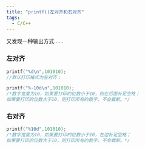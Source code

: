 ```yaml
---
title: "printf()左对齐和右对齐"
tags:
  - C/C++
---
```

又发现一种输出方式……
### 左对齐
```c
printf("%d\n",101010);
//默认打印格式为左对齐；

printf("%-10d\n",101010);
/*数字宽度为10，如果要打印的位数小于10，则在后面补足空格；
如果要打印的位数大于10，则打印所有的数字，不会截断。*/
```

### 右对齐
```c
printf("%10d",101010);
/*数字宽度为10，如果要打印的位数小于10，左边补足空格；
如果要打印的位数大于10，则打印所有的数字，不会截断。*/
```